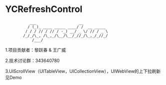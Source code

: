 # YCRefreshControl
			   ___                   __
			  / (_)_ ____ _____ ____/ /  __ _____
			 / / / // / // / -_) __/ _ \/ // / _ \
			/_/_/\_, /\_,_/\__/\__/_//_/\_,_/_//_/
			    /___/

1.项目贡献者：黎跃春 & 王广威

2.技术讨论群：343640780

3.UIScrollView（UITableView，UICollectionView），UIWebView的上下拉刷新见Demo
